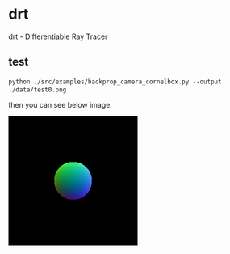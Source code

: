 # drt
drt - Differentiable Ray Tracer

## test
```
python ./src/examples/backprop_camera_cornelbox.py --output ./data/test0.png
```

then you can see below image.

![test0.png](./doc/images/test0.png "test0")
